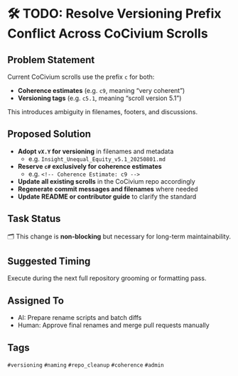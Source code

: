 <!-- Filename: TODO_Versioning_Conflict_Resolution.md -->
<!-- Type: Admin Task -->
<!-- Status: Queued -->
<!-- Priority: Medium -->
<!-- Created: 2025-08-01 -->
<!-- Origin: Requested by RickPublic -->

# 🛠️ TODO: Resolve Versioning Prefix Conflict Across CoCivium Scrolls

## Problem Statement

Current CoCivium scrolls use the prefix `c` for both:
- **Coherence estimates** (e.g. `c9`, meaning “very coherent”)
- **Versioning tags** (e.g. `c5.1`, meaning “scroll version 5.1”)

This introduces ambiguity in filenames, footers, and discussions.

## Proposed Solution

- **Adopt `vX.Y` for versioning** in filenames and metadata
  - e.g. `Insight_Unequal_Equity_v5.1_20250801.md`
- **Reserve `c#` exclusively for coherence estimates**
  - e.g. `<!-- Coherence Estimate: c9 -->`
- **Update all existing scrolls** in the CoCivium repo accordingly
- **Regenerate commit messages and filenames** where needed
- **Update README or contributor guide** to clarify the standard

## Task Status

🗂️ This change is **non-blocking** but necessary for long-term maintainability.

## Suggested Timing

Execute during the next full repository grooming or formatting pass.

## Assigned To

- AI: Prepare rename scripts and batch diffs
- Human: Approve final renames and merge pull requests manually

## Tags

`#versioning` `#naming` `#repo_cleanup` `#coherence` `#admin`


